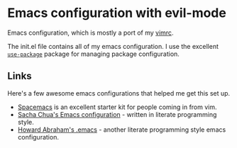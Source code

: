 
# Emacs configuration with evil-mode

Emacs configuration, which is mostly a port of my [vimrc](https://github.com/nithinbekal/dotfiles/blob/master/vimrc).

The init.el file contains all of my emacs configuration.
I use the excellent
[`use-package`](https://github.com/jwiegley/use-package)
package for managing package configuration.

## Links

Here's a few awesome emacs configurations that helped me get this set up.

- [Spacemacs](https://github.com/syl20bnr/spacemacs) is an excellent starter kit for people coming in from vim.
- [Sacha Chua's Emacs configuration](https://github.com/jwiegley/use-package) - written in literate programming style.
- [Howard Abraham's .emacs](https://github.com/howardabrams/dot-files/blob/master/emacs.org) - another literate programming style emacs configuration.

